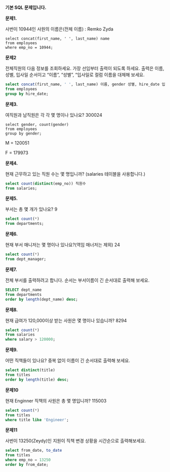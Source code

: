 **기본 SQL 문제입니다.**



**문제1.**

사번이 10944인 사원의 이름은(전체 이름) : Remko Zyda

 ```mysql
select concat(first_name, ' ', last_name) name
from employees
where emp_no = 10944;
 ```



**문제2**

전체직원의 다음 정보를 조회하세요. 가장 선임부터 출력이 되도록 하세요. 출력은 이름, 성별,  입사일 순서이고 “이름”, “성별”, “입사일로 컬럼 이름을 대체해 보세요.

 ```sql
select concat(first_name, ' ', last_name) 이름, gender 성별, hire_date 입사일
from employees
group by hire_date;
 ```



**문제3.**

여직원과 남직원은 각 각 몇 명이나 있나요? 300024

```mysql
select gender, count(gender)
from employees 
group by gender;
```

M = 120051

F = 179973



**문제4.**

현재 근무하고 있는 직원 수는 몇 명입니까? (salaries 테이블을 사용합니다.) 

  ```sql
select count(distinct(emp_no)) 직원수
from salaries;
  ```



**문제5.**

부서는 총 몇 개가 있나요? 9

  ```sql
select count(*)
from departments;
  ```



**문제6.**

현재 부서 매니저는 몇 명이나 있나요?(역임 매너저는 제외)  24

  ```sql
select count(*)
from dept_manager;
  ```



**문제7.**

전체 부서를 출력하려고 합니다. 순서는 부서이름이 긴 순서대로 출력해 보세요.

  ```sql
SELECT dept_name
from departments
order by length(dept_name) desc;
  ```



**문제8.**

현재 급여가 120,000이상 받는 사원은 몇 명이나 있습니까? 8294

  ```sql
select count(*)
from salaries
where salary > 120000;
  ```



**문제9.**

어떤 직책들이 있나요? 중복 없이 이름이 긴 순서대로 출력해 보세요.

  ```sql
select distinct(title)
from titles
order by length(title) desc;
  ```



**문제10**

현재 Enginner 직책의 사원은 총 몇 명입니까? 115003

  ```sql
select count(*)
from titles
where title like 'Engineer';
  ```



**문제11**

사번이 13250(Zeydy)인 지원이 직책 변경 상황을 시간순으로 출력해보세요.

  ```sql
select from_date, to_date
from titles
where emp_no = 13250
order by from_date;
  ```

